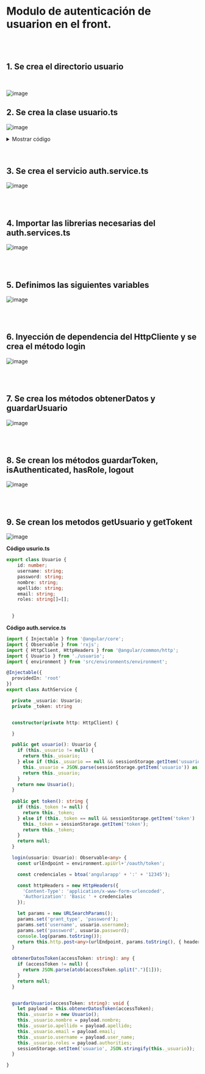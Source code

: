 # Modulo de autenticación de usuarion en el front.


<br>
<br>

## 1. Se crea el directorio usuario

<br>

![image](https://user-images.githubusercontent.com/31961588/171073600-d37ab714-88fd-4f11-86fd-c23e797511f0.png)

## 2. Se crea la clase usuario.ts

![image](https://user-images.githubusercontent.com/31961588/171073721-9c4c8361-8436-4bc2-819e-ed717dea6f0a.png)

<details><summary>Mostrar código</summary>

<p>   
    
```TypeScript
export class Usuario {
    id: number;
    username: string;
    password: string;
    nombre: string;
    apellido: string;
    email: string;
    roles: string[]=[];    
  }
```

</p>
</details>

<br>
<br>

## 3. Se crea el servicio auth.service.ts

![image](https://user-images.githubusercontent.com/31961588/171073953-ea48ebc5-35f3-4b4d-ae89-e4b6ffb992d3.png)

<br>
<br>

## 4. Importar las librerias necesarias del auth.services.ts

![image](https://user-images.githubusercontent.com/31961588/171074065-c95e5f97-1a36-4318-8f5a-213f170a0f81.png)

<br>
<br>

## 5. Definimos las siguientes variables

![image](https://user-images.githubusercontent.com/31961588/171074207-2271099a-57bc-4073-8d13-1d4d7f7c7f15.png)

<br>
<br>

## 6. Inyección de dependencia del HttpCliente y se crea el método login

![image](https://user-images.githubusercontent.com/31961588/171074366-132d025d-13fc-47b6-9e8e-1a3d7fbf0809.png)

<br>
<br>

## 7. Se crea los métodos obtenerDatos y guardarUsuario

![image](https://user-images.githubusercontent.com/31961588/171074669-17b0f65c-b461-4f01-acc1-acac575f3b94.png)

<br>
<br>

## 8. Se crean los métodos guardarToken, isAuthenticated, hasRole, logout

![image](https://user-images.githubusercontent.com/31961588/171075920-9e50511b-8176-4a6b-a4da-43442de0882b.png)

<br>
<br>

## 9. Se crean los metodos getUsuario y getTokent

![image](https://user-images.githubusercontent.com/31961588/171076194-f8d35322-7256-420f-9789-434487f25df5.png)

**Código usurio.ts**
```TypeScript
export class Usuario {
    id: number;
    username: string;
    password: string;
    nombre: string;
    apellido: string;
    email: string;
    roles: string[]=[];

    
  }
```

**Código auth.service.ts**
```TypeScript
import { Injectable } from '@angular/core';
import { Observable } from 'rxjs';
import { HttpClient, HttpHeaders } from '@angular/common/http';
import { Usuario } from './usuario';
import { environment } from 'src/environments/environment';

@Injectable({
  providedIn: 'root'
})
export class AuthService {

  private _usuario: Usuario;
  private _token: string


  constructor(private http: HttpClient) { 

  }

  public get usuario(): Usuario {
    if (this._usuario != null) {
      return this._usuario;
    } else if (this._usuario == null && sessionStorage.getItem('usuario') != null) {
      this._usuario = JSON.parse(sessionStorage.getItem('usuario')) as Usuario;
      return this._usuario;
    }
    return new Usuario();
  }
  
  public get token(): string {
    if (this._token != null) {
      return this._token;
    } else if (this._token == null && sessionStorage.getItem('token') != null) {
      this._token = sessionStorage.getItem('token');
      return this._token;
    }
    return null;
  }

  login(usuario: Usuario): Observable<any> {
    const urlEndpoint = environment.apiUrl+'/oauth/token';

    const credenciales = btoa('angularapp' + ':' + '12345');

    const httpHeaders = new HttpHeaders({
      'Content-Type': 'application/x-www-form-urlencoded',
      'Authorization': 'Basic ' + credenciales
    });

    let params = new URLSearchParams();
    params.set('grant_type', 'password');
    params.set('username', usuario.username);
    params.set('password', usuario.password);
    console.log(params.toString());
    return this.http.post<any>(urlEndpoint, params.toString(), { headers: httpHeaders });
  }

  obtenerDatosToken(accessToken: string): any {
    if (accessToken != null) {
      return JSON.parse(atob(accessToken.split(".")[1]));
    }
    return null;
  }


  guardarUsuario(accessToken: string): void {
    let payload = this.obtenerDatosToken(accessToken);
    this._usuario = new Usuario();
    this._usuario.nombre = payload.nombre;
    this._usuario.apellido = payload.apellido;
    this._usuario.email = payload.email;
    this._usuario.username = payload.user_name;
    this._usuario.roles = payload.authorities;
    sessionStorage.setItem('usuario', JSON.stringify(this._usuario));
  }

}



```

